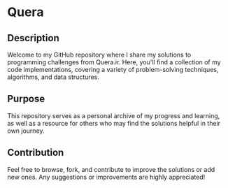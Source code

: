 # Quera
## Description
Welcome to my GitHub repository where I share my solutions to programming challenges from Quera.ir. Here, you'll find a collection of my code implementations, covering a variety of problem-solving techniques, algorithms, and data structures.

## Purpose
This repository serves as a personal archive of my progress and learning, as well as a resource for others who may find the solutions helpful in their own journey.

## Contribution
Feel free to browse, fork, and contribute to improve the solutions or add new ones. Any suggestions or improvements are highly appreciated!
